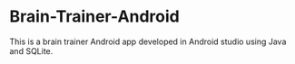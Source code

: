 # Brain-Trainer-Android

This is a brain trainer Android app developed in Android studio using Java and SQLite.
